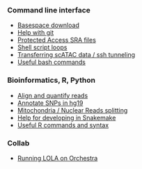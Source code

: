 <br>

### Command line interface

- [Basespace download](md/basespace_download.md)
- [Help with git](rmd/git.html)
- [Protected Access SRA files](md/gtex_download.md)
- [Shell script loops](md/shellLoop.md)
- [Transferring scATAC data / ssh tunneling](rmd/scATAC_transfer.html)
- [Useful bash commands](rmd/bashHelp.html)

### Bioinformatics, R, Python

- [Align and quantify reads](rmd/Align.html)
- [Annotate SNPs in hg19](md/snp_annotation.md)
- [Mitochondria / Nuclear Reads splitting](md/samtoolsMito.md)
- [Help for developing in Snakemake](rmd/Snakemake.html)
- [Useful R commands and syntax](rmd/Rcmds.html)

### Collab

- [Running LOLA on Orchestra](rmd/LOLA_Orchestra.html)

<br><br>
